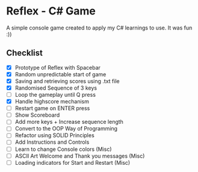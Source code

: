 # Reflex - C# Game
A simple console game created to apply my C# learnings to use. It was fun :))

## Checklist
- [x] Prototype of Reflex with Spacebar
- [x] Random unpredictable start of game
- [x] Saving and retrieving scores using .txt file
- [x] Randomised Sequence of 3 keys
- [ ] Loop the gameplay until Q press
- [x] Handle highscore mechanism
- [ ] Restart game on ENTER press
- [ ] Show Scoreboard
- [ ] Add more keys + Increase sequence length
- [ ] Convert to the OOP Way of Programming
- [ ] Refactor using SOLID Principles
- [ ] Add Instructions and Controls
- [ ] Learn to change Console colors (Misc)
- [ ] ASCII Art Welcome and Thank you messages (Misc)
- [ ] Loading indicators for Start and Restart (Misc)